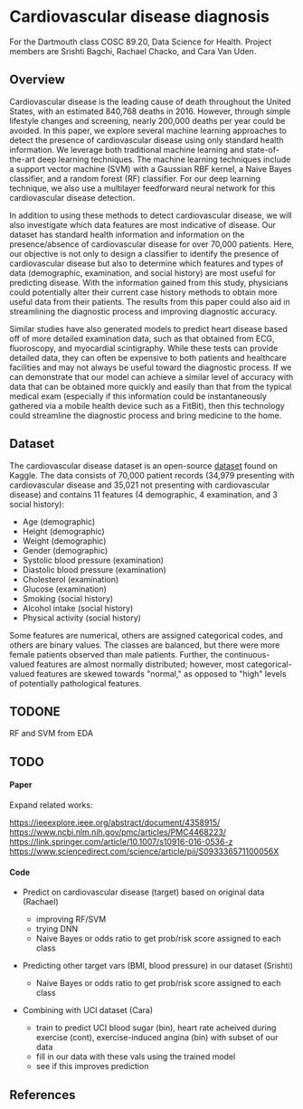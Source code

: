 # Cardiovascular disease diagnosis

For the Dartmouth class COSC 89.20, Data Science for Health. Project members are Srishti Bagchi, Rachael Chacko, and Cara Van Uden.

## Overview

Cardiovascular disease is the leading cause of death throughout the United States, with an estimated 840,768 deaths in 2016. However, through simple lifestyle changes and screening, nearly 200,000 deaths per year could be avoided. In this paper, we explore several machine learning approaches to detect the presence of cardiovascular disease using only standard health information. We leverage both traditional machine learning and state-of-the-art deep learning techniques. The machine learning techniques include a support vector machine (SVM) with a Gaussian RBF kernel, a Naive Bayes classifier, and a random forest (RF) classifier. For our deep learning technique, we also use a multilayer feedforward neural network for this cardiovascular disease detection.

In addition to using these methods to detect cardiovascular disease, we will also investigate which data features are most indicative of disease. Our dataset has standard health information and information on the presence/absence of cardiovascular disease for over 70,000 patients. Here, our objective is not only to design a classifier to identify the presence of cardiovascular disease but also to determine which features and types of data (demographic, examination, and social history) are most useful for predicting disease. With the information gained from this study, physicians could potentially alter their current case history methods to obtain more useful data from their patients. The results from this paper could also aid in streamlining the diagnostic process and improving diagnostic accuracy. 

Similar studies have also generated models to predict heart disease based off of more detailed examination data, such as that obtained from ECG, fluoroscopy, and myocardial scintigraphy. While these tests can provide detailed data, they can often be expensive to both patients and healthcare facilities and may not always be useful toward the diagnostic process. If we can demonstrate that our model can achieve a similar level of accuracy with data that can be obtained more quickly and easily than that from the typical medical exam (especially if this information could be instantaneously gathered via a mobile health device such as a FitBit), then this technology could streamline the diagnostic process and bring medicine to the home.

## Dataset

The cardiovascular disease dataset is an open-source [dataset](https://www.kaggle.com/sulianova/cardiovascular-disease-dataset) found on Kaggle. The data consists of 70,000 patient records (34,979 presenting with cardiovascular disease and 35,021 not presenting with cardiovascular disease) and contains 11 features (4 demographic, 4 examination, and 3 social history):

- Age (demographic)
- Height (demographic)
- Weight (demographic)
- Gender (demographic)
- Systolic blood pressure (examination)
- Diastolic blood pressure (examination)
- Cholesterol (examination)
- Glucose (examination)
- Smoking (social history)
- Alcohol intake (social history)
- Physical activity (social history)

Some features are numerical, others are assigned categorical codes, and others are binary values. The classes are balanced, but there were more female patients observed than male patients. Further, the continuous-valued features are almost normally distributed; however, most categorical-valued features are skewed towards "normal," as opposed to "high" levels of potentially pathological features. 

## TODONE
RF and SVM from EDA

## TODO

#### Paper

Expand related works:

https://ieeexplore.ieee.org/abstract/document/4358915/
https://www.ncbi.nlm.nih.gov/pmc/articles/PMC4468223/
https://link.springer.com/article/10.1007/s10916-016-0536-z
https://www.sciencedirect.com/science/article/pii/S093336571100056X

#### Code
- Predict on cardiovascular disease (target) based on original data (Rachael)
  - improving RF/SVM
  - trying DNN
  - Naive Bayes or odds ratio to get prob/risk score assigned to each class

- Predicting other target vars (BMI, blood pressure) in our dataset (Srishti)
  - Naive Bayes or odds ratio to get prob/risk score assigned to each class

- Combining with UCI dataset (Cara)
  - train to predict UCI blood sugar (bin), heart rate acheived during exercise (cont), exercise-induced angina (bin) with subset of our data
  - fill in our data with these vals using the trained model
  - see if this improves prediction

## References
